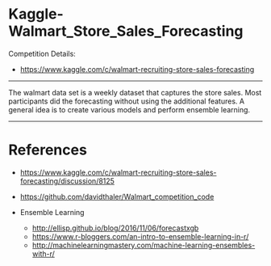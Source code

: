 # Kaggle-Walmart_Store_Sales_Forecasting

Competition Details:
* https://www.kaggle.com/c/walmart-recruiting-store-sales-forecasting


---

The walmart data set is a weekly dataset that captures the store sales. Most participants did the forecasting without using the additional features. A general idea is to create various models and perform ensemble learning. 



---

# References 

* https://www.kaggle.com/c/walmart-recruiting-store-sales-forecasting/discussion/8125

* https://github.com/davidthaler/Walmart_competition_code

* Ensemble Learning
  + http://ellisp.github.io/blog/2016/11/06/forecastxgb
  + https://www.r-bloggers.com/an-intro-to-ensemble-learning-in-r/
  + http://machinelearningmastery.com/machine-learning-ensembles-with-r/
